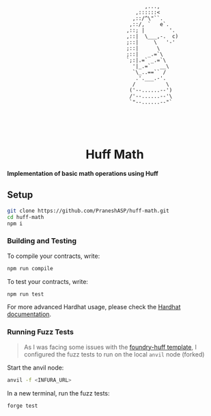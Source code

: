 ```
                                             ,...,
                                          ,::::::<
                                         ,::/^\"``.
                                        ,::/, `   e`.
                                       ,::; |        '.
                                       ,::|  \___,-.  c)
                                       ;::|     \   '-'
                                       ;::|      \
                                       ;::|   _.=`\
                                       `;:|.=` _.=`\
                                         '|_.=`   __\
                                         `\_..==`` /
                                          .'.___.-'.
                                         /          \
                                        ('--......--')
                                        /'--......--'\
                                        `"--......--"`



```

<br>
<h1 align="center"> Huff Math </h1>

**Implementation of basic math operations using Huff**

## Setup

```sh
git clone https://github.com/PraneshASP/huff-math.git
cd huff-math
npm i
```

### Building and Testing

To compile your contracts, write:

```sh
npm run compile
```

To test your contracts, write:

```sh
npm run test
```

For more advanced Hardhat usage, please check the [Hardhat documentation](https://hardhat.org/getting-started/).

### Running Fuzz Tests

> As I was facing some issues with the [foundry-huff template](https://github.com/huff-language/foundry-huff), I configured the fuzz tests to run on the local `anvil` node (forked)

Start the anvil node:

```sh
anvil -f <INFURA_URL>
```

In a new terminal, run the fuzz tests:

```
forge test
```
